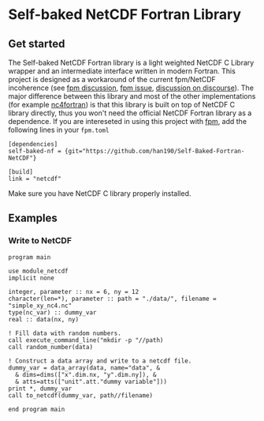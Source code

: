 # Self-baked NetCDF Fortran Library

## Get started
The Self-baked NetCDF Fortran library is a light weighted NetCDF C Library wrapper and an intermediate interface written in modern Fortran. This project is designed as a workaround of the current fpm/NetCDF incoherence (see [fpm discussion](https://github.com/fortran-lang/fpm/discussions/458), [fpm issue](https://github.com/fortran-lang/fpm/issues/17), [discussion on discourse](https://fortran-lang.discourse.group/t/using-netcdf-with-fpm/4225)). The major difference between this library and most of the other implementations (for example [nc4fortran](https://github.com/geospace-code/nc4fortran)) is that this library is built on top of NetCDF C library directly, thus you won't need the official NetCDF Fortran library as a dependence. If you are intereseted in using this project with [fpm](https://github.com/fortran-lang/fpm), add the following lines in your `fpm.toml`
```
[dependencies]
self-baked-nf = {git="https://github.com/han190/Self-Baked-Fortran-NetCDF"}

[build]
link = "netcdf"
```
Make sure you have NetCDF C library properly installed.

## Examples
### Write to NetCDF
```Fortran
program main

use module_netcdf
implicit none

integer, parameter :: nx = 6, ny = 12
character(len=*), parameter :: path = "./data/", filename = "simple_xy_nc4.nc"
type(nc_var) :: dummy_var
real :: data(nx, ny)

! Fill data with random numbers.
call execute_command_line("mkdir -p "//path)
call random_number(data)

! Construct a data array and write to a netcdf file.
dummy_var = data_array(data, name="data", &
  & dims=dims(["x".dim.nx, "y".dim.ny]), &
  & atts=atts(["unit".att."dummy variable"]))
print *, dummy_var
call to_netcdf(dummy_var, path//filename)

end program main

```
